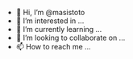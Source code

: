 - 👋 Hi, I’m @masistoto
- 👀 I’m interested in ...
- 🌱 I’m currently learning ...
- 💞️ I’m looking to collaborate on ...
- 📫 How to reach me ...

<!---
company name: Xodus Mobile Solutions
masistoto/masistoto is a ✨ special ✨ repository because its `README.md` (this file) appears on your GitHub profile.
You can click the Preview link to take a look at your changes.
--->
